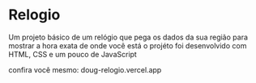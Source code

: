 # Relogio

Um projeto básico de um relógio que pega os dados da sua região para mostrar a hora exata de onde você está
o projéto foi desenvolvido com HTML, CSS e um pouco de JavaScript

confira você mesmo: doug-relogio.vercel.app
